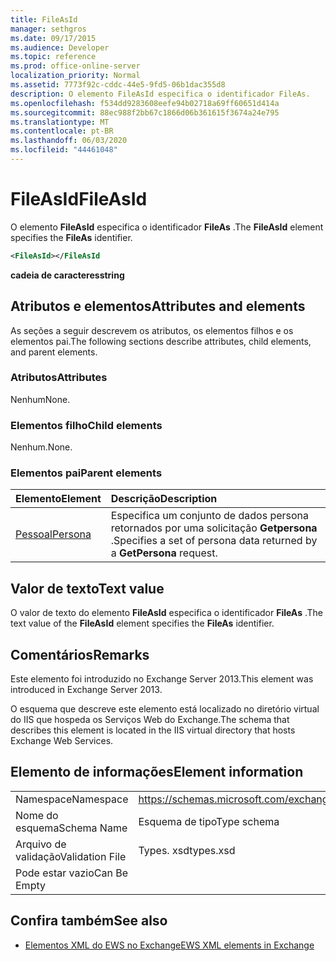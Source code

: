 ```yaml
---
title: FileAsId
manager: sethgros
ms.date: 09/17/2015
ms.audience: Developer
ms.topic: reference
ms.prod: office-online-server
localization_priority: Normal
ms.assetid: 7773f92c-cddc-44e5-9fd5-06b1dac355d8
description: O elemento FileAsId especifica o identificador FileAs.
ms.openlocfilehash: f534dd9283608eefe94b02718a69ff60651d414a
ms.sourcegitcommit: 88ec988f2bb67c1866d06b361615f3674a24e795
ms.translationtype: MT
ms.contentlocale: pt-BR
ms.lasthandoff: 06/03/2020
ms.locfileid: "44461048"
---
```

# <a name="fileasid"></a><span data-ttu-id="5a794-103">FileAsId</span><span class="sxs-lookup"><span data-stu-id="5a794-103">FileAsId</span></span>

<span data-ttu-id="5a794-104">O elemento **FileAsId** especifica o identificador **FileAs** .</span><span class="sxs-lookup"><span data-stu-id="5a794-104">The **FileAsId** element specifies the **FileAs** identifier.</span></span> 
  
```XML
<FileAsId></FileAsId
```

 <span data-ttu-id="5a794-105">**cadeia de caracteres**</span><span class="sxs-lookup"><span data-stu-id="5a794-105">**string**</span></span>
## <a name="attributes-and-elements"></a><span data-ttu-id="5a794-106">Atributos e elementos</span><span class="sxs-lookup"><span data-stu-id="5a794-106">Attributes and elements</span></span>

<span data-ttu-id="5a794-107">As seções a seguir descrevem os atributos, os elementos filhos e os elementos pai.</span><span class="sxs-lookup"><span data-stu-id="5a794-107">The following sections describe attributes, child elements, and parent elements.</span></span>
  
### <a name="attributes"></a><span data-ttu-id="5a794-108">Atributos</span><span class="sxs-lookup"><span data-stu-id="5a794-108">Attributes</span></span>

<span data-ttu-id="5a794-109">Nenhum</span><span class="sxs-lookup"><span data-stu-id="5a794-109">None.</span></span>
  
### <a name="child-elements"></a><span data-ttu-id="5a794-110">Elementos filho</span><span class="sxs-lookup"><span data-stu-id="5a794-110">Child elements</span></span>

<span data-ttu-id="5a794-111">Nenhum.</span><span class="sxs-lookup"><span data-stu-id="5a794-111">None.</span></span>
  
### <a name="parent-elements"></a><span data-ttu-id="5a794-112">Elementos pai</span><span class="sxs-lookup"><span data-stu-id="5a794-112">Parent elements</span></span>

|<span data-ttu-id="5a794-113">**Elemento**</span><span class="sxs-lookup"><span data-stu-id="5a794-113">**Element**</span></span>|<span data-ttu-id="5a794-114">**Descrição**</span><span class="sxs-lookup"><span data-stu-id="5a794-114">**Description**</span></span>|
|:-----|:-----|
|[<span data-ttu-id="5a794-115">Pessoal</span><span class="sxs-lookup"><span data-stu-id="5a794-115">Persona</span></span>](persona.md) <br/> |<span data-ttu-id="5a794-116">Especifica um conjunto de dados persona retornados por uma solicitação **Getpersona** .</span><span class="sxs-lookup"><span data-stu-id="5a794-116">Specifies a set of persona data returned by a **GetPersona** request.</span></span>  <br/> |
   
## <a name="text-value"></a><span data-ttu-id="5a794-117">Valor de texto</span><span class="sxs-lookup"><span data-stu-id="5a794-117">Text value</span></span>

<span data-ttu-id="5a794-118">O valor de texto do elemento **FileAsId** especifica o identificador **FileAs** .</span><span class="sxs-lookup"><span data-stu-id="5a794-118">The text value of the **FileAsId** element specifies the **FileAs** identifier.</span></span> 
  
## <a name="remarks"></a><span data-ttu-id="5a794-119">Comentários</span><span class="sxs-lookup"><span data-stu-id="5a794-119">Remarks</span></span>

<span data-ttu-id="5a794-120">Este elemento foi introduzido no Exchange Server 2013.</span><span class="sxs-lookup"><span data-stu-id="5a794-120">This element was introduced in Exchange Server 2013.</span></span>
  
<span data-ttu-id="5a794-121">O esquema que descreve este elemento está localizado no diretório virtual do IIS que hospeda os Serviços Web do Exchange.</span><span class="sxs-lookup"><span data-stu-id="5a794-121">The schema that describes this element is located in the IIS virtual directory that hosts Exchange Web Services.</span></span>
  
## <a name="element-information"></a><span data-ttu-id="5a794-122">Elemento de informações</span><span class="sxs-lookup"><span data-stu-id="5a794-122">Element information</span></span>

|||
|:-----|:-----|
|<span data-ttu-id="5a794-123">Namespace</span><span class="sxs-lookup"><span data-stu-id="5a794-123">Namespace</span></span>  <br/> |https://schemas.microsoft.com/exchange/services/2006/types  <br/> |
|<span data-ttu-id="5a794-124">Nome do esquema</span><span class="sxs-lookup"><span data-stu-id="5a794-124">Schema Name</span></span>  <br/> |<span data-ttu-id="5a794-125">Esquema de tipo</span><span class="sxs-lookup"><span data-stu-id="5a794-125">Type schema</span></span>  <br/> |
|<span data-ttu-id="5a794-126">Arquivo de validação</span><span class="sxs-lookup"><span data-stu-id="5a794-126">Validation File</span></span>  <br/> |<span data-ttu-id="5a794-127">Types. xsd</span><span class="sxs-lookup"><span data-stu-id="5a794-127">types.xsd</span></span>  <br/> |
|<span data-ttu-id="5a794-128">Pode estar vazio</span><span class="sxs-lookup"><span data-stu-id="5a794-128">Can Be Empty</span></span>  <br/> ||
   
## <a name="see-also"></a><span data-ttu-id="5a794-129">Confira também</span><span class="sxs-lookup"><span data-stu-id="5a794-129">See also</span></span>



- [<span data-ttu-id="5a794-130">Elementos XML do EWS no Exchange</span><span class="sxs-lookup"><span data-stu-id="5a794-130">EWS XML elements in Exchange</span></span>](ews-xml-elements-in-exchange.md)

